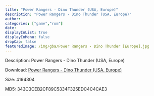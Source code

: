 ```yaml
---
title: "Power Rangers - Dino Thunder (USA, Europe)"
description: "Power Rangers - Dino Thunder (USA, Europe)"
author: 
categories: ["game","rom"]
date: 
displayInList: true
displayInMenu: false
dropCap: false
featuredImage: /img/gba/Power Rangers - Dino Thunder [Europe].jpg
---
```


Description: Power Rangers - Dino Thunder (USA, Europe)

Download: <a style="text-decoration:underline;" href="https://mega.nz/#!ebQ2HaSS!wU2V-W96mt_SFYvXuQuW0Qt2EtD9_5zY8hF85FH27IA" target = "_blank" rel = "nofollow" > Power Rangers - Dino Thunder (USA, Europe)</a>

Size: 4194304

MD5: 343C3CEB2CF89C5334F325EDC4C4CAE3

